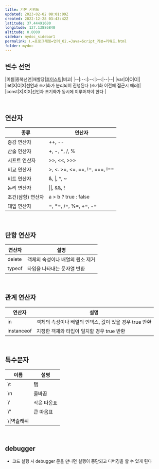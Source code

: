 ```yaml
---
title: 기본 키워드
updated: 2023-02-02 08:01:09Z
created: 2022-12-28 03:43:42Z
latitude: 37.44491680
longitude: 127.13886840
altitude: 0.0000
sidebar: mydoc_sidebar1
permalink: Ⅰ.=프로그래밍=언어_02.=Java=Script_기본=키워드.html
folder: mydoc
---
```


## 변수 선언

|이름|중복선언|재할당|<abbr title="선언이 어디에 있던 다른 코드보다 먼저 실행되는 것">호이스팅</abbr>|비고|
|--|:--:|:--:|:--:|--|--|
|var|O|O|O||
|let|X|O|X|선언과 초기화가 분리되어 진행된다 (초기화 이전에 접근시 에러)|
|const|X|X|X|선언과 초기화가 동시에 이루어져야 한다 |

<br>

## 연산자

|종류|연산자|
|--|--|
|증감 연산자 |++, --|
|산술 연산자 |+, -, *, /, % |
|시프트 연산자 | >>, <<, >>>	|
|비교 연산자 |>, <. >=, <=, ==, !=, ===, !\==	|
|비트 연산자	 | &, \|, ^, ~	|
|논리 연산자	 | \|\|, &&, !	|
|조건(삼항) 연산자	 | a > b ? true : false	|
|대입 연산자	 | =, *=, /=, %=, +=, -=|

<br>

## 단항 연산자

|연산자|설명|
|--|--|
|delete| 객체의 속성이나 배열의 원소 제거|
|typeof| 타입을 나타내는 문자열 반환|

<br>

## 관계 연산자

|연산자|설명|
|--|--|
|in| 객체의 속성이나 배열의 인덱스, 값이 있을 경우 true 반환|
|instanceof| 지정한 객체와 타입이 일치할 경우 true 반환|

<br>

## 특수문자

|이름|설명|
|--|--|
|\t|탭|
|\n|줄바꿈|
|\\'|작은 따옴표|
|\\"|큰 따옴표|
|\\\\|역슬래쉬|

<br>

## debugger
- 코드 실행 시 debugger 문을 만나면 실행이 중단되고 디버깅을 할 수 있게 된다
